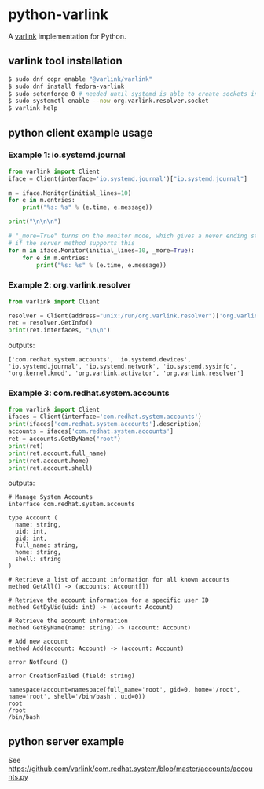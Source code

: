 # python-varlink

A [varlink](http://varlink.org) implementation for Python.

## varlink tool installation

```bash
$ sudo dnf copr enable "@varlink/varlink"
$ sudo dnf install fedora-varlink
$ sudo setenforce 0 # needed until systemd is able to create sockets in /run
$ sudo systemctl enable --now org.varlink.resolver.socket
$ varlink help
```

## python client example usage

### Example 1: io.systemd.journal

```python
from varlink import Client    
iface = Client(interface='io.systemd.journal')["io.systemd.journal"]

m = iface.Monitor(initial_lines=10)
for e in m.entries:
    print("%s: %s" % (e.time, e.message))

print("\n\n\n")

# "_more=True" turns on the monitor mode, which gives a never ending stream of return values
# if the server method supports this
for m in iface.Monitor(initial_lines=10, _more=True):
    for e in m.entries:
        print("%s: %s" % (e.time, e.message))
```

### Example 2: org.varlink.resolver

```python
from varlink import Client

resolver = Client(address="unix:/run/org.varlink.resolver")['org.varlink.resolver']
ret = resolver.GetInfo()
print(ret.interfaces, "\n\n")
```
outputs:
```
['com.redhat.system.accounts', 'io.systemd.devices', 'io.systemd.journal', 'io.systemd.network', 'io.systemd.sysinfo', 'org.kernel.kmod', 'org.varlink.activator', 'org.varlink.resolver'] 
```

### Example 3: com.redhat.system.accounts
```python
from varlink import Client
ifaces = Client(interface='com.redhat.system.accounts')
print(ifaces['com.redhat.system.accounts'].description)
accounts = ifaces['com.redhat.system.accounts']
ret = accounts.GetByName("root")
print(ret)
print(ret.account.full_name)
print(ret.account.home)
print(ret.account.shell)
```
outputs:
```
# Manage System Accounts
interface com.redhat.system.accounts

type Account (
  name: string,
  uid: int,
  gid: int,
  full_name: string,
  home: string,
  shell: string
)

# Retrieve a list of account information for all known accounts
method GetAll() -> (accounts: Account[])

# Retrieve the account information for a specific user ID
method GetByUid(uid: int) -> (account: Account)

# Retrieve the account information
method GetByName(name: string) -> (account: Account)

# Add new account
method Add(account: Account) -> (account: Account)

error NotFound ()

error CreationFailed (field: string)

namespace(account=namespace(full_name='root', gid=0, home='/root', name='root', shell='/bin/bash', uid=0))
root
/root
/bin/bash
```

## python server example
See https://github.com/varlink/com.redhat.system/blob/master/accounts/accounts.py
